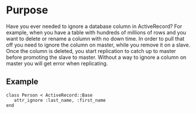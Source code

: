 # Purpose

Have you ever needed to ignore a database column in ActiveRecord? For example, when you
have a table with hundreds of millions of rows and you want to delete or rename a column
with no down time. In order to pull that off you need to ignore the column on master,
while you remove it on a slave. Once the column is deleted, you start replication to catch
up to master before promoting the slave to master. Without a way to ignore a column on 
master you will get error when replicating.

## Example

    class Person < ActiveRecord::Base
       attr_ignore :last_name, :first_name
    end
